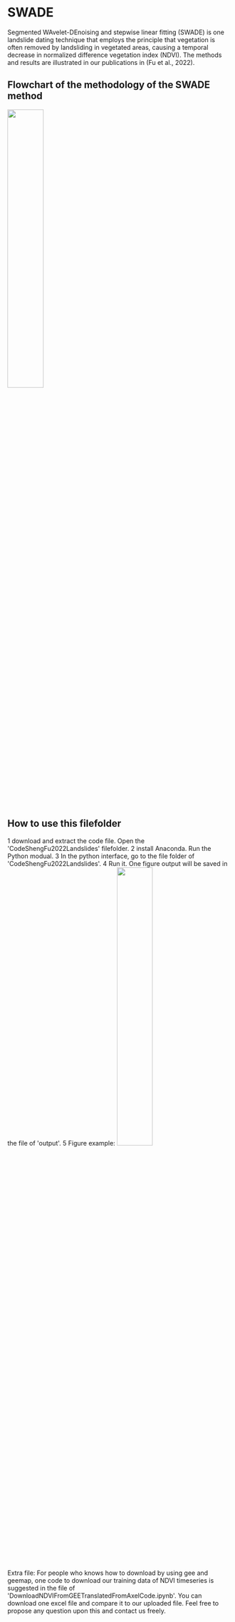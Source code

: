 # SWADE
Segmented WAvelet-DEnoising and stepwise linear fitting (SWADE) is one landslide dating technique that employs the principle that vegetation is often removed by landsliding in vegetated areas, causing a temporal decrease in normalized difference vegetation index (NDVI). The methods and results are illustrated in our publications in (Fu et al., 2022).



## Flowchart of the methodology of the SWADE method

<img src="https://user-images.githubusercontent.com/109142828/178498246-a5cff51e-66d7-4224-8e56-b98e38514d91.png" width=40% height=40%>




## How to use this filefolder
1 download and extract the code file. Open the 'CodeShengFu2022Landslides' filefolder.
2 install Anaconda. Run the Python modual.
3 In the python interface, go to the file folder of 'CodeShengFu2022Landslides'. 
4 Run it. One figure output will be saved in the file of 'output'.
5 Figure example: 
<img src="https://user-images.githubusercontent.com/109142828/178505671-2ee6b16b-0c39-4d05-8d7b-dc1cb55e7b23.png" width=40% height=40%>


Extra file: For people who knows how to download by using gee and geemap, one code to download our training data of NDVI timeseries is suggested in the file of 'DownloadNDVIFromGEETranslatedFromAxelCode.ipynb'. You can download one excel file and compare it to our uploaded file. Feel free to propose any question upon this and contact us freely. 





